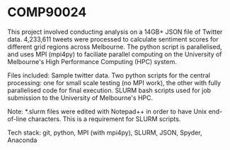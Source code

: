 # COMP90024
This project involved conducting analysis on a 14GB+ JSON file of Twitter data. 4,233,611 tweets were processed to calculate sentiment scores for different grid regions across Melbourne. The python script is parallelised, and uses MPI (mpi4py) to faciliate parallel computing on the University of Melbourne's High Performance Computing (HPC) system. 

Files included:
Sample twitter data.
Two python scripts for the central processing: one for small scale testing (no MPI work), the other with fully parallelised code for final execution.
SLURM bash scripts used for job submission to the University of Melbourne's HPC.

Note: *.slurm files were edited with Notepad++ in order to have Unix end-of-line characters. This is a requirement for SLURM scripts.

Tech stack: git, python, MPI (with mpi4py), SLURM, JSON, Spyder, Anaconda
